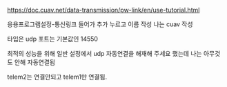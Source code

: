
https://doc.cuav.net/data-transmission/pw-link/en/use-tutorial.html

응용프로그램설정-통신링크 들어가
추가 누르고 이름 작성
나는 cuav 작성

타입은 udp
포트는 기본값인 14550

최적의 성능을 위해 일반 설정에서 udp 자동연결을 해재해 주세요 했는데
나는 아무것도 안해 자동연결됨

telem2는 연결안되고 telem1만 연결됨.
